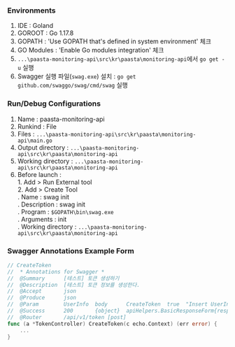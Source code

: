 ### Environments
1. IDE : Goland
2. GOROOT : Go 1.17.8
3. GOPATH : 'Use GOPATH that's defined in system environment' 체크
4. GO Modules : 'Enable Go modules integration' 체크
5. `...\paasta-monitoring-api\src\kr\paasta\monitoring-api`에서 `go get -u` 실행
6. Swagger 실행 파일(`swag.exe`) 설치 : `go get github.com/swaggo/swag/cmd/swag` 실행

### Run/Debug Configurations
1. Name : paasta-monitoring-api
2. Runkind : File
3. Files : `...\paasta-monitoring-api\src\kr\paasta\monitoring-api\main.go`
4. Output directory : `...\paasta-monitoring-api\src\kr\paasta\monitoring-api`
5. Working directory : `...\paasta-monitoring-api\src\kr\paasta\monitoring-api`
6. Before launch :  
   1\. Add > Run External tool  
   2\. Add > Create Tool  
   . Name : swag init  
   . Description : swag init  
   . Program : `$GOPATH\bin\swag.exe`  
   . Arguments : init  
   . Working directory : `...\paasta-monitoring-api\src\kr\paasta\monitoring-api`

### Swagger Annotations Example Form
```go
// CreateToken
//  * Annotations for Swagger *
//  @Summary      [테스트] 토큰 생성하기
//  @Description  [테스트] 토큰 정보를 생성한다.
//  @Accept       json
//  @Produce      json
//  @Param        UserInfo  body      CreateToken  true  "Insert UserInfo"
//  @Success      200       {object}  apiHelpers.BasicResponseForm{responseInfo=TokenDetails}
//  @Router       /api/v1/token [post]
func (a *TokenController) CreateToken(c echo.Context) (err error) {
    ...
}
```
